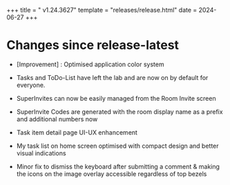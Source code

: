 +++
title = " v1.24.3627"
template = "releases/release.html"
date = 2024-06-27
+++

# Changes since release-latest 
- [Improvement] : Optimised application color system
- Tasks and ToDo-List have left the lab and are now on by default for everyone.

- SuperInvites can now be easily managed from the Room Invite screen
- SuperInvite Codes are generated with the room display name as a prefix and additional numbers now

- Task item detail page UI-UX enhancement
- My task list on home screen optimised with compact design and better visual indications 
- Minor fix to dismiss the keyboard after submitting a comment & making the icons on the image overlay accessible regardless of top bezels

